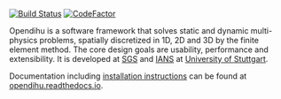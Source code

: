 [![Build Status](https://travis-ci.com/maierbn/opendihu.svg?branch=stable)](https://travis-ci.com/maierbn/opendihu)
[![CodeFactor](https://www.codefactor.io/repository/github/maierbn/opendihu/badge/develop)](https://www.codefactor.io/repository/github/maierbn/opendihu/overview/develop)

Opendihu is a software framework that solves static and dynamic multi-physics problems, spatially discretized in 1D, 2D and 3D by the finite element method.
The core design goals are usability, performance and extensibility. It is developed at [SGS](https://www.ipvs.uni-stuttgart.de/abteilungen/sgs/index.html?__locale=en) and [IANS](https://www.ians.uni-stuttgart.de/institute/) at [University of Stuttgart](https://www.uni-stuttgart.de/en/index.html).

Documentation including [installation instructions](https://opendihu.readthedocs.io/en/latest/user/installation.html) can be found at [opendihu.readthedocs.io](https://opendihu.readthedocs.io/en/latest/).
